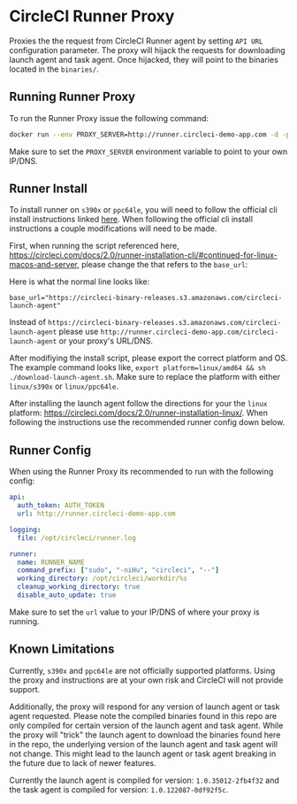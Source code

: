 # CircleCI Runner Proxy

Proxies the the request from CircleCI Runner agent by setting `API URL` configuration parameter. The proxy will hijack the requests for downloading launch agent and task agent.
Once hijacked, they will point to the binaries located in the `binaries/`. 

## Running Runner Proxy
To run the Runner Proxy issue the following command:

```bash
docker run --env PROXY_SERVER=http://runner.circleci-demo-app.com -d -p 80:8080 jimcrowley/runner-proxy:latest 
```

Make sure to set the `PROXY_SERVER` environment variable to point to your own IP/DNS.


## Runner Install
To install runner on `s390x` or `ppc64le`, you will need to follow the official cli install instructions linked [here](https://circleci.com/docs/2.0/runner-installation-cli/). When following
the official cli install instructions a couple modifications will need to be made.

First, when running the script referenced here, https://circleci.com/docs/2.0/runner-installation-cli/#continued-for-linux-macos-and-server, please change the that refers to the `base_url`:

Here is what the normal line looks like:
```
base_url="https://circleci-binary-releases.s3.amazonaws.com/circleci-launch-agent"
```

Instead of `https://circleci-binary-releases.s3.amazonaws.com/circleci-launch-agent` please use `http://runner.circleci-demo-app.com/circleci-launch-agent` or your proxy's URL/DNS.

After modifiying the install script, please export the correct platform and OS. The example command looks like, `export platform=linux/amd64 && sh ./download-launch-agent.sh`. 
Make sure to replace the platform with either `linux/s390x` or `linux/ppc64le`.

After installing the launch agent follow the directions for your the `linux` platform: https://circleci.com/docs/2.0/runner-installation-linux/. When following the instructions use the 
recommended runner config down below. 


## Runner Config
When using the Runner Proxy its recommended to run with the following config:

```yaml
api:
  auth_token: AUTH_TOKEN
  url: http://runner.circleci-demo-app.com

logging:
  file: /opt/circleci/runner.log

runner:
  name: RUNNER_NAME
  command_prefix: ["sudo", "-niHu", "circleci", "--"]
  working_directory: /opt/circleci/workdir/%s
  cleanup_working_directory: true
  disable_auto_update: true
```

Make sure to set the `url` value to your IP/DNS of where your proxy is running.


## Known Limitations
Currently, `s390x` and `ppc64le` are not officially supported platforms. Using the proxy and instructions are at your own risk and CircleCI will not provide support.

Additionally, the proxy will respond for any version of launch agent or task agent requested. Please note the compiled binaries found in this repo are only compiled
for certain version of the launch agent and task agent. While the proxy will "trick" the launch agent to download the binaries found here in the repo, the underlying version
of the launch agent and task agent will not change. This might lead to the launch agent or task agent breaking in the future due to lack of newer features.

Currently the launch agent is compiled for version: `1.0.35012-2fb4f32` and the task agent is compiled for version: `1.0.122087-0df92f5c`.